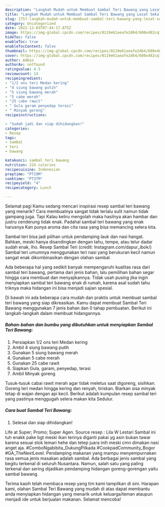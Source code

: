```yaml
---
description: "Langkah Mudah untuk Membuat Sambal Teri Bawang yang Lezat Sekali"
title: "Langkah Mudah untuk Membuat Sambal Teri Bawang yang Lezat Sekali"
slug: 1757-langkah-mudah-untuk-membuat-sambal-teri-bawang-yang-lezat-sekali
category: Uncategorized
date: 2022-12-03T07:44:17.875Z
image: https://img-global.cpcdn.com/recipes/0119e61aeafe2d64/680x482cq70/sambal-teri-bawang-foto-resep-utama.jpg
hideToc: false
enableToc: true
enableTocContent: false
thumbnail: https://img-global.cpcdn.com/recipes/0119e61aeafe2d64/680x482cq70/sambal-teri-bawang-foto-resep-utama.jpg
cover: https://img-global.cpcdn.com/recipes/0119e61aeafe2d64/680x482cq70/sambal-teri-bawang-foto-resep-utama.jpg
author: Admin
authorAv: notfound
ratingvalue: 4.5
reviewcount: 14
recipeingredient:
- "1/2 ons teri Medan kering"
- "4 siung bawang putih"
- "5 siung bawang merah"
- "5 cabe merah"
- "25 cabe rawit"
- " Gula garam penyedap terasi"
- " Minyak goreng"
recipeinstructions:

- "Sudah jadi dan siap dihidangkan!"
categories:
- Resep
tags:
- sambal
- teri
- bawang

katakunci: sambal teri bawang 
nutrition: 224 calories
recipecuisine: Indonesian
preptime: "PT19M"
cooktime: "PT37M"
recipeyield: "4"
recipecategory: Lunch

---
```



Selamat pagi Kamu sedang mencari inspirasi resep sambal teri bawang yang menarik? Cara membuatnya sangat tidak terlalu sulit namun tidak gampang juga. Tapi Kalau keliru mengolah maka hasilnya akan hambar dan justru cenderung tidak enak. Padahal sambal teri bawang yang enak harusnya Kan punya aroma dan cita rasa yang bisa memancing selera kita.


Sambal teri bisa jadi pilihan untuk pendamping lauk dan nasi hangat. Bahkan, meski hanya disandingkan dengan tahu, tempe, atau telur dadar sudah enak, lho. Resep Sambal Teri (credit: Instagram.com/dapur_ibok/) Sambal teri umumnya menggunakan teri nasi yang berukuran kecil namun sangat enak dikombinasikan dengan olahan sambal.

Ada beberapa hal yang sedikit banyak mempengaruhi kualitas rasa dari sambal teri bawang, pertama dari jenis bahan, lalu pemilihan bahan segar hingga cara membuat dan menyajikannya. Tidak usah pusing jika ingin menyiapkan sambal teri bawang enak di rumah, karena asal sudah tahu triknya maka hidangan ini bisa menjadi sajian spesial.


Di bawah ini ada beberapa cara mudah dan praktis untuk membuat sambal teri bawang yang siap dikreasikan. Kamu dapat membuat Sambal Teri Bawang menggunakan 7 jenis bahan dan 0 tahap pembuatan. Berikut ini langkah-langkah dalam membuat hidangannya.

<!--inarticleads1-->

##### Bahan-bahan dan bumbu yang dibutuhkan untuk menyiapkan Sambal Teri Bawang:

1. Persiapkan 1/2 ons teri Medan kering
1. Ambil 4 siung bawang putih
1. Gunakan 5 siung bawang merah
1. Gunakan 5 cabe merah
1. Gunakan 25 cabe rawit
1. Siapkan  Gula, garam, penyedap, terasi
1. Ambil  Minyak goreng


Tusuk-tusuk cabai rawit merah agar tidak meletus saat digoreng, sisihkan. Goreng teri medan hingga kering dan renyah, tiriskan. Biarkan sisa minyak tetap di wajan dengan api kecil. Berikut adalah kumpulan resep sambal teri yang pastinya menggugah selera makan kita Sedulur. 

<!--inarticleads2-->

##### Cara buat Sambal Teri Bawang:


1. Selesai dan siap dihidangkan!

Life at Super; Promo; Super Agen. Source resep : Lila W Lestari Sambal ini tuh enakk pake bgt meski ikan terinya diganti pakai yg asin bukan tawar karena sesuai stok lemari hehe dan tetep juara inih meski cmn dimakan nasi anget aja. #ComboNgabibita_DukungPilkada #CookpadCommunity_Bogor #GA_TheNextLevel. Pendamping makanan yang mampu menyempurnakan rasa semua jenis masakan adalah sambal. Ada berbagai jenis sambal yang begitu terkenal di seluruh Nusantara. Namun, salah satu yang paling terkenal dan sering dijadikan pendamping hidangan goreng-gorengan yaitu sambal bawang. 

Terima kasih telah membaca resep yang tim kami tampilkan di sini. Harapan kami, olahan Sambal Teri Bawang yang mudah di atas dapat membantu anda menyiapkan hidangan yang menarik untuk keluarga/teman ataupun menjadi ide untuk berjualan makanan. Selamat mencoba!

